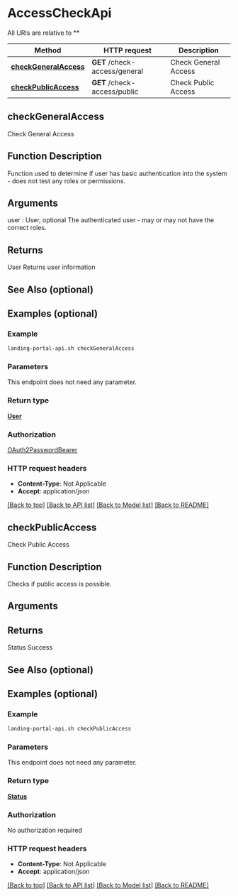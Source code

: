 # AccessCheckApi

All URIs are relative to **

Method | HTTP request | Description
------------- | ------------- | -------------
[**checkGeneralAccess**](AccessCheckApi.md#checkGeneralAccess) | **GET** /check-access/general | Check General Access
[**checkPublicAccess**](AccessCheckApi.md#checkPublicAccess) | **GET** /check-access/public | Check Public Access



## checkGeneralAccess

Check General Access

Function Description
--------------------

Function used to determine if user has basic authentication
into the system - does not test any roles or permissions.   


Arguments
----------
user : User, optional
    The authenticated user - may or may not have the correct roles. 

Returns
-------
User
    Returns user information



See Also (optional)
--------

Examples (optional)
--------

### Example

```bash
landing-portal-api.sh checkGeneralAccess
```

### Parameters

This endpoint does not need any parameter.

### Return type

[**User**](User.md)

### Authorization

[OAuth2PasswordBearer](../README.md#OAuth2PasswordBearer)

### HTTP request headers

- **Content-Type**: Not Applicable
- **Accept**: application/json

[[Back to top]](#) [[Back to API list]](../README.md#documentation-for-api-endpoints) [[Back to Model list]](../README.md#documentation-for-models) [[Back to README]](../README.md)


## checkPublicAccess

Check Public Access

Function Description
--------------------

Checks if public access is possible.


Arguments
----------

Returns
-------
Status
    Success



See Also (optional)
--------

Examples (optional)
--------

### Example

```bash
landing-portal-api.sh checkPublicAccess
```

### Parameters

This endpoint does not need any parameter.

### Return type

[**Status**](Status.md)

### Authorization

No authorization required

### HTTP request headers

- **Content-Type**: Not Applicable
- **Accept**: application/json

[[Back to top]](#) [[Back to API list]](../README.md#documentation-for-api-endpoints) [[Back to Model list]](../README.md#documentation-for-models) [[Back to README]](../README.md)

